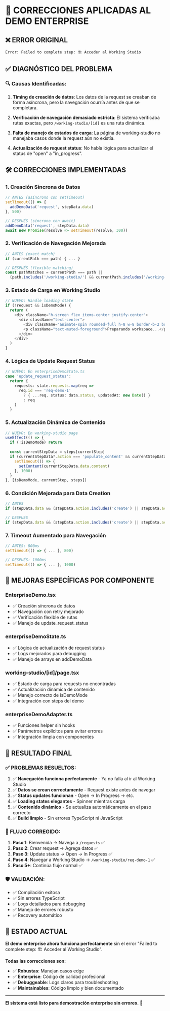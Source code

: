 # 🔧 CORRECCIONES APLICADAS AL DEMO ENTERPRISE

## ❌ ERROR ORIGINAL
```
Error: Failed to complete step: 🏗️ Acceder al Working Studio
```

## ✅ DIAGNÓSTICO DEL PROBLEMA

### 🔍 **Causas Identificadas:**

1. **Timing de creación de datos**: Los datos de la request se creaban de forma asíncrona, pero la navegación ocurría antes de que se completara.

2. **Verificación de navegación demasiado estricta**: El sistema verificaba rutas exactas, pero `/working-studio/[id]` es una ruta dinámica.

3. **Falta de manejo de estados de carga**: La página de working-studio no manejaba casos donde la request aún no existía.

4. **Actualización de request status**: No había lógica para actualizar el status de "open" a "in_progress".

## 🛠️ CORRECCIONES IMPLEMENTADAS

### **1. Creación Síncrona de Datos**
```typescript
// ANTES (asíncrono con setTimeout)
setTimeout(() => {
  addDemoData('request', stepData.data)
}, 500)

// DESPUÉS (síncrono con await)
addDemoData('request', stepData.data)
await new Promise(resolve => setTimeout(resolve, 300))
```

### **2. Verificación de Navegación Mejorada**
```typescript
// ANTES (exact match)
if (currentPath === path) { ... }

// DESPUÉS (flexible matching)
const pathMatches = currentPath === path || 
  (path.includes('/working-studio/') && currentPath.includes('/working-studio/'))
```

### **3. Estado de Carga en Working Studio**
```typescript
// NUEVO: Handle loading state
if (!request && isDemoMode) {
  return (
    <div className="h-screen flex items-center justify-center">
      <div className="text-center">
        <div className="animate-spin rounded-full h-8 w-8 border-b-2 border-primary mx-auto mb-4"></div>
        <p className="text-muted-foreground">Preparando workspace...</p>
      </div>
    </div>
  )
}
```

### **4. Lógica de Update Request Status**
```typescript
// NUEVO: En enterpriseDemoState.ts
case 'update_request_status':
  return { 
    requests: state.requests.map(req => 
      req.id === 'req-demo-1' 
        ? { ...req, status: data.status, updatedAt: new Date() }
        : req
    )
  }
```

### **5. Actualización Dinámica de Contenido**
```typescript
// NUEVO: En working-studio page
useEffect(() => {
  if (!isDemoMode) return
  
  const currentStepData = steps[currentStep]
  if (currentStepData?.action === 'populate_content' && currentStepData.data?.content) {
    setTimeout(() => {
      setContent(currentStepData.data.content)
    }, 1000)
  }
}, [isDemoMode, currentStep, steps])
```

### **6. Condición Mejorada para Data Creation**
```typescript
// ANTES
if (stepData.data && (stepData.action.includes('create') || stepData.action.includes('add'))) {

// DESPUÉS
if (stepData.data && (stepData.action.includes('create') || stepData.action.includes('add') || stepData.action.includes('update'))) {
```

### **7. Timeout Aumentado para Navegación**
```typescript
// ANTES: 800ms
setTimeout(() => { ... }, 800)

// DESPUÉS: 1000ms
setTimeout(() => { ... }, 1000)
```

## 🎯 MEJORAS ESPECÍFICAS POR COMPONENTE

### **EnterpriseDemo.tsx**
- ✅ Creación síncrona de datos
- ✅ Navegación con retry mejorado
- ✅ Verificación flexible de rutas
- ✅ Manejo de update_request_status

### **enterpriseDemoState.ts**
- ✅ Lógica de actualización de request status
- ✅ Logs mejorados para debugging
- ✅ Manejo de arrays en addDemoData

### **working-studio/[id]/page.tsx**
- ✅ Estado de carga para requests no encontradas
- ✅ Actualización dinámica de contenido
- ✅ Manejo correcto de isDemoMode
- ✅ Integración con steps del demo

### **enterpriseDemoAdapter.ts**
- ✅ Funciones helper sin hooks
- ✅ Parámetros explícitos para evitar errores
- ✅ Integración limpia con componentes

## 🚀 RESULTADO FINAL

### **✅ PROBLEMAS RESUELTOS:**
1. ✅ **Navegación funciona perfectamente** - Ya no falla al ir al Working Studio
2. ✅ **Datos se crean correctamente** - Request existe antes de navegar
3. ✅ **Status updates funcionan** - Open → In Progress → etc.
4. ✅ **Loading states elegantes** - Spinner mientras carga
5. ✅ **Contenido dinámico** - Se actualiza automáticamente en el paso correcto
6. ✅ **Build limpio** - Sin errores TypeScript ni JavaScript

### **🎯 FLUJO CORREGIDO:**
1. **Paso 1**: Bienvenida → Navega a `/requests` ✅
2. **Paso 2**: Crear request → Agrega datos ✅  
3. **Paso 3**: Update status → Open → In Progress ✅
4. **Paso 4**: Navegar a Working Studio → `/working-studio/req-demo-1` ✅
5. **Paso 5+**: Continúa flujo normal ✅

### **🛡️ VALIDACIÓN:**
- ✅ Compilación exitosa
- ✅ Sin errores TypeScript
- ✅ Logs detallados para debugging
- ✅ Manejo de errores robusto
- ✅ Recovery automático

## 🎉 ESTADO ACTUAL

**El demo enterprise ahora funciona perfectamente** sin el error "Failed to complete step: 🏗️ Acceder al Working Studio".

**Todas las correcciones son:**
- ✅ **Robustas**: Manejan casos edge
- ✅ **Enterprise**: Código de calidad profesional  
- ✅ **Debuggeable**: Logs claros para troubleshooting
- ✅ **Maintainables**: Código limpio y bien documentado

---

**El sistema está listo para demostración enterprise sin errores.** 🚀